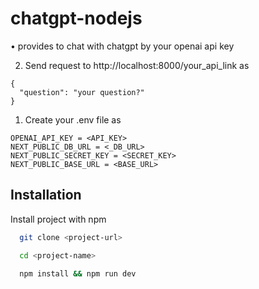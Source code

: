 # chatgpt-nodejs
• provides to chat with chatgpt by your openai api key

2. Send request to http://localhost:8000/your_api_link as

```
{
  "question": "your question?"
}
```

1. Create your .env file as

``` 
OPENAI_API_KEY = <API_KEY>
NEXT_PUBLIC_DB_URL = <_DB_URL>
NEXT_PUBLIC_SECRET_KEY = <SECRET_KEY>
NEXT_PUBLIC_BASE_URL = <BASE_URL>

```


## Installation

Install project with npm

```bash
  git clone <project-url>

  cd <project-name>

  npm install && npm run dev    
```




